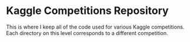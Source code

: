 # Kaggle Competitions Repository

This is where I keep all of the code used for various Kaggle competitions. Each directory on this level corresponds to a different competition.
